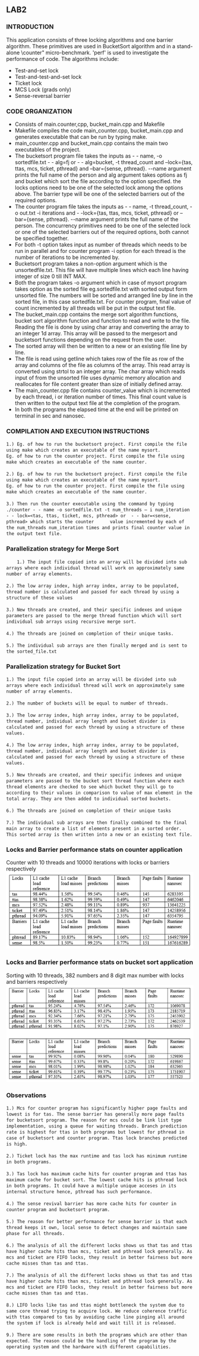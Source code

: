 ## LAB2

### INTRODUCTION
This application consists of three locking algorithms and one barrier algorithm. These primitives are used in  BucketSort algorithm and in a
stand-alone \counter" micro-benchmark. 'perf' is used to investigate the performance of code.
The algorithms include:
-  Test-and-set lock
-  Test-and-test-and-set lock
-  Ticket lock
-  MCS Lock (grads only)
-  Sense-reversal barrier


### CODE ORGANIZATION
-  	Consists of main.counter,cpp, bucket_main.cpp and Makefile
-  	Makefile compiles the code main_counter.cpp, bucket_main.cpp and generates executable that can be run by typing make. 
-  	main_counter.cpp and bucket_main.cpp contains the main two executables of the project.
-  	The bucketsort program file takes the inputs as  - - name,  -o sortedfile.txt   - - alg=fj or - - alg=bucket, -t thread_count and –lock={tas, ttas, mcs, ticket, pthread} and –bar={sense, pthread}. --name argument prints the full name of the person and alg argument takes options as fj and bucket which sort the file according to the option specified. the locks options need to be one of the selected lock  among the options above. The barrier type will be one of the selected barriers out of the required options. 
-  	The counter program file takes the inputs as - - name, -t thread_count, -o out.txt -i iterations and        - -lock={tas, ttas, mcs, ticket, pthread} or –bar={sense, pthread}. --name argument prints the full name of the person. The concurrency primitives need to be one of the selected lock or one of the selected barriers out of the required options, both cannot be specified together.
-  	For both -t option takes input as number of threads which needs to be run in parallel and for counter program -i option for each thread is the number of iterations to be incremented by.
-  	Bucketsort program takes a non-option argument which is the unsortedfile.txt. This file will have multiple lines which each line having integer of size 0 till INT MAX.
-  	Both the program takes -o argument which in case of mysort program takes option as the sorted file eg.sortedfile.txt with sorted output form unsorted file. The numbers will be sorted and arranged line by line in the sorted file, in this case sortedfile.txt. For counter program, final value of count incremented by all threads will be put in the output text file.
-  	The bucket_main.cpp contains the merge sort algorithm functions, bucket sort algorithm function and function to read and write to the file. Reading the file is done by using char array and converting the array to an integer 1d array. This array will be passed to the mergesort and bucketsort functions depending on the request from the user.
-  	The sorted array will then be written to a new or an existing file line by line.
-  	The file is read using getline which takes row of the file as row of the array and columns of the file as columns of the array. This read array is converted using strtol to an integer array. The char  array which reads input of from the unsorted file uses dynamic memory allocation and reallocates for file content greater than size of initially defined array.
-  	The main_counter.cpp file contains counter_value which is incremented by each thread, i or iteration number of times. This final count value is then written to the output text file at the completion of the program.
-  	In both the programs the elapsed time at the end will be printed on terminal in sec and nanosec.


### COMPILATION AND EXECUTION INSTRUCTIONS

    1.) Eg. of how to run the bucketsort project. First compile the file using make which creates an executable of the name mysort. 
	Eg. of how to run the counter project. First compile the file using make which creates an executable of the name counter. 

    2.) Eg. of how to run the bucketsort project. First compile the file using make which creates an executable of the name mysort. 
	Eg. of how to run the counter project. First compile the file using make which creates an executable of the name counter. 

    3.) Then run the counter executable using the command by typing
 	./counter - - name -o sortedfile.txt -t num_threads – i num_iteration - - lock=<tas, ttas, ticket, mcs, pthread> or  - - bar=<sense, pthread> which starts the counter 		value incremented by each of the num_threads num_iteration times and prints final counter value in the output text file. 


### Parallelization strategy for Merge Sort


    	1.) The input file copied into an array will be divided into sub arrays where each individual thread will work on approximately same number of array elements.

	2.) The low array index, high array index, array to be populated, thread number is calculated and passed for each thread by using a structure of these values

	3.) New threads are created, and their specific indexes and unique parameters are passed to the merge thread function which will sort individual sub arrays using recursive merge sort.

	4.) The threads are joined on completion of their unique tasks.

	5.) The individual sub arrays are then finally merged and is sent to the sorted_file.txt  

### Parallelization strategy for Bucket Sort

	1.) The input file copied into an array will be divided into sub arrays where each individual thread will work on approximately same number of array elements.

	2.) The number of buckets will be equal to number of threads.

	3.) The low array index, high array index, array to be populated, thread number, individual array length and bucket divider is calculated and passed for each thread by using a structure of these values.

	4.) The low array index, high array index, array to be populated, thread number, individual array length and bucket divider is calculated and passed for each thread by using a structure of these values.

	5.) New threads are created, and their specific indexes and unique parameters are passed to the bucket sort thread function where each thread elements are checked to see which bucket they will go to according to their values in comparison to value of max element in the total array. They are then added to individual sorted buckets.

	6.) The threads are joined on completion of their unique tasks
	
	7.) The individual sub arrays are then finally combined to the final main array to create a list of elements present in a sorted order. This sorted array is then written into a new or an existing text file.

### Locks and Barrier performance stats on counter application
Counter with 10 threads and 10000 iterations with locks or barriers respectively
![](https://github.com/HARSH1911RATHORE/Concurrent_Programming/blob/master/LAB_2/Counter_perf.PNG)


### Locks and Barrier performance stats on bucket sort application
Sorting with 10 threads, 382 numbers and 8 digit max number with locks and barriers respectively
![](https://github.com/HARSH1911RATHORE/Concurrent_Programming/blob/master/LAB_2/Bucket_sort_perf.PNG)


### Observations

    1.) Mcs for counter program has significantly higher page faults and lowest is for tas. The sense barrier has generally more page faults for bucketsort program. The reason for mcs could be link list type implementation, using a queue for waiting threads. Branch prediction rate is highest for ttas in both programs but lowest for pthread in case of bucketsort and counter program. Ttas lock branches predicted is high.

    2.) Ticket lock has the max runtime and tas lock has minimum runtime in both programs.
	
    3.) Tas lock has maximum cache hits for counter program and ttas has maximum cache for bucket sort. The lowest cache hits is pthread lock in both programs. It could have a multiple unique acceses in its internal structure hence, pthread has such performance.
    
    4.) The sense revival barrier has more cache hits for counter in counter program and bucketsort program.

    5.) The reason for better performance for sense barrier is that each thread keeps it own, local sense to detect changes and maintain same phase for all threads. 
    
    6.) The analysis of all the different locks shows us that tas and ttas have higher cache hits than mcs, ticket and pthread lock generally. As mcs and ticket are FIFO locks, they result in better fairness but more cache misses than tas and ttas.
    
    7.) The analysis of all the different locks shows us that tas and ttas have higher cache hits than mcs, ticket and pthread lock generally. As mcs and ticket are FIFO locks, they result in better fairness but more cache misses than tas and ttas. 
    
    8.) LIFO locks like tas and ttas might bottleneck the system due to same core thread trying to acquire lock. We reduce coherence traffic with ttas compared to tas by avoiding cache line pinging all around the system if lock is already held and wait till it is released.
    
    9.) There are some results in both the programs which are other than expected. The reason could be the handling of the program by the operating system and the hardware with different capabilities. 

